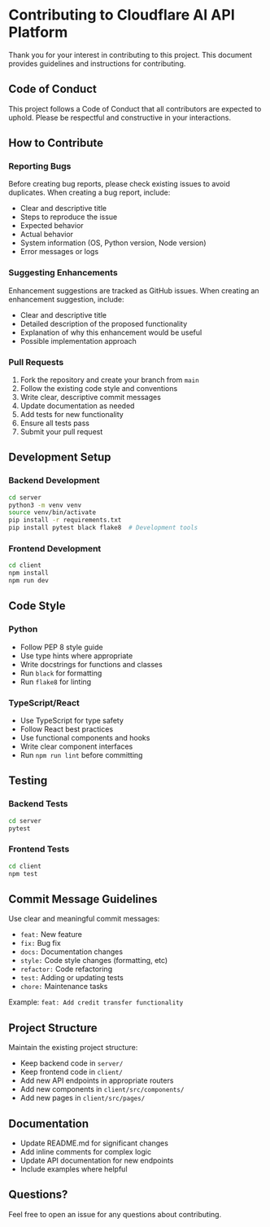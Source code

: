 # Contributing to Cloudflare AI API Platform

Thank you for your interest in contributing to this project. This document provides guidelines and instructions for contributing.

## Code of Conduct

This project follows a Code of Conduct that all contributors are expected to uphold. Please be respectful and constructive in your interactions.

## How to Contribute

### Reporting Bugs

Before creating bug reports, please check existing issues to avoid duplicates. When creating a bug report, include:

- Clear and descriptive title
- Steps to reproduce the issue
- Expected behavior
- Actual behavior
- System information (OS, Python version, Node version)
- Error messages or logs

### Suggesting Enhancements

Enhancement suggestions are tracked as GitHub issues. When creating an enhancement suggestion, include:

- Clear and descriptive title
- Detailed description of the proposed functionality
- Explanation of why this enhancement would be useful
- Possible implementation approach

### Pull Requests

1. Fork the repository and create your branch from `main`
2. Follow the existing code style and conventions
3. Write clear, descriptive commit messages
4. Update documentation as needed
5. Add tests for new functionality
6. Ensure all tests pass
7. Submit your pull request

## Development Setup

### Backend Development

```bash
cd server
python3 -m venv venv
source venv/bin/activate
pip install -r requirements.txt
pip install pytest black flake8  # Development tools
```

### Frontend Development

```bash
cd client
npm install
npm run dev
```

## Code Style

### Python

- Follow PEP 8 style guide
- Use type hints where appropriate
- Write docstrings for functions and classes
- Run `black` for formatting
- Run `flake8` for linting

### TypeScript/React

- Use TypeScript for type safety
- Follow React best practices
- Use functional components and hooks
- Write clear component interfaces
- Run `npm run lint` before committing

## Testing

### Backend Tests

```bash
cd server
pytest
```

### Frontend Tests

```bash
cd client
npm test
```

## Commit Message Guidelines

Use clear and meaningful commit messages:

- `feat:` New feature
- `fix:` Bug fix
- `docs:` Documentation changes
- `style:` Code style changes (formatting, etc)
- `refactor:` Code refactoring
- `test:` Adding or updating tests
- `chore:` Maintenance tasks

Example: `feat: Add credit transfer functionality`

## Project Structure

Maintain the existing project structure:
- Keep backend code in `server/`
- Keep frontend code in `client/`
- Add new API endpoints in appropriate routers
- Add new components in `client/src/components/`
- Add new pages in `client/src/pages/`

## Documentation

- Update README.md for significant changes
- Add inline comments for complex logic
- Update API documentation for new endpoints
- Include examples where helpful

## Questions?

Feel free to open an issue for any questions about contributing.

